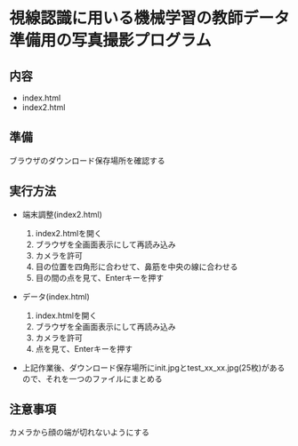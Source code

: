 # 視線認識に用いる機械学習の教師データ準備用の写真撮影プログラム

## 内容

- index.html
- index2.html

## 準備

ブラウザのダウンロード保存場所を確認する

## 実行方法

- 端末調整(index2.html)
  1. index2.htmlを開く
  2. ブラウザを全画面表示にして再読み込み
  3. カメラを許可
  4. 目の位置を四角形に合わせて、鼻筋を中央の線に合わせる
  5. 目の間の点を見て、Enterキーを押す
- データ(index.html)
  1. index.htmlを開く
  2. ブラウザを全画面表示にして再読み込み
  3. カメラを許可
  4. 点を見て、Enterキーを押す

- 上記作業後、ダウンロード保存場所にinit.jpgとtest_xx_xx.jpg(25枚)があるので、それを一つのファイルにまとめる

## 注意事項

カメラから顔の端が切れないようにする